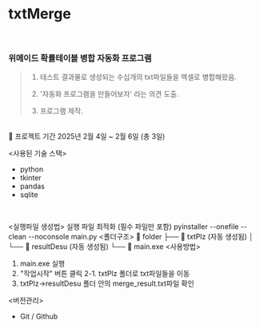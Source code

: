 # txtMerge

<br>

### 위메이드 확률테이블 병합 자동화 프로그램
> 1. 테스트 결과물로 생성되는 수십개의 txt파일들을 엑셀로 병합해왔음.
>
> 2. '자동화 프로그램을 만들어보자' 라는 의견 도출.
>
> 3. 프로그램 제작.

<br>
🚩 프로젝트 기간
2025년 2월 4일 ~ 2월 6일 (총 3일)

<사용된 기술 스택>
- python
- tkinter
- pandas
- sqlite

<br>

<실행파일 생성법> 실행 파일 최적화 (필수 파일만 포함)
pyinstaller --onefile --clean --noconsole main.py
<폴더구조>
📂 folder
 ├── 📂 txtPlz (자동 생성됨)
 │     └── 📂 resultDesu (자동 생성됨)
 └── 📄 main.exe
<사용방법>
1. main.exe 실행
2. "작업시작" 버튼 클릭
2-1. txtPlz 폴더로 txt파일들을 이동
3. txtPlz->resultDesu 폴더 안의 merge_result.txt파일 확인

<버전관리>

- Git / Github

